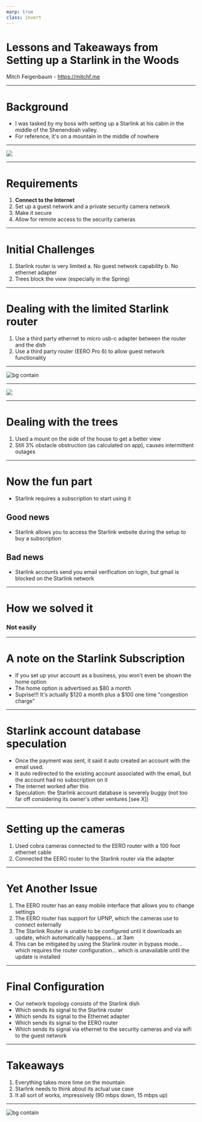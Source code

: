 ```yaml
---
marp: true
class: invert
---
```


# Lessons and Takeaways from Setting up a Starlink in the Woods


Mitch Feigenbaum - <https://mitchf.me>

---

# Background

- I was tasked by my boss with setting up a Starlink at his cabin in the middle of the Shenendoah valley.
- For reference, it's on a mountain in the middle of nowhere

---

![](woods.jpg)

---

# Requirements

1. **Connect to the Internet**
2. Set up a guest network and a private security camera network
3. Make it secure
4. Allow for remote access to the security cameras

---

# Initial Challenges

1. Starlink router is very limited
	a. No guest network capability
	b. No ethernet adapter
2. Trees block the view (especially in the Spring)

---

# Dealing with the limited Starlink router

1. Use a third party ethernet to micro usb-c adapter between the router and the dish
2. Use a third party router (EERO Pro 6) to allow guest network functionality

---

![bg contain](starlink_eth.jpg)

---

![](eero.jpg)

---

# Dealing with the trees

1. Used a mount on the side of the house to get a better view
2. Still 3% obstacle obstruction (as calculated on app), causes intermittent outages

---

# Now the fun part

- Starlink requires a subscription to start using it

## Good news

- Starlink allows you to access the Starlink website during the setup to buy a subscription

## Bad news

- Starlink accounts send you email verification on login, but gmail is blocked on the Starlink network

---

# How we solved it

### Not easily

---

# A note on the Starlink Subscription

- If you set up your account as a business, you won't even be shown the home option
- The home option is advertised as $80 a month
- Suprise!!! It's actually $120 a month plus a $100 one time "congestion charge"

---

# Starlink account database speculation

- Once the payment was sent, it said it auto created an account with the email used.
- It auto redirected to the existing account associated with the email, but the account had no subscription on it
- The internet worked after this
- Speculation: the Starlink account database is severely buggy (not too far off considering its owner's other ventures [see X])

---

# Setting up the cameras

1. Used cobra cameras connected to the EERO router with a 100 foot ethernet cable
2. Connected the EERO router to the Starlink router via the adapter

---

# Yet Another Issue

1. The EERO router has an easy mobile interface that allows you to change settings
2. The EERO router has support for UPNP, which the cameras use to connect externally
3. The Starlink Router is unable to be configured until it downloads an update, which automatically happpens... at 3am
4. This can be mitigated by using the Starlink router in bypass mode... which requires the router configuration... which is unavailable until the update is installed

---

# Final Configuration

- Our network topology consists of the Starlink dish
- Which sends its signal to the Starlink router
- Which sends its signal to the Ethernet adapter
- Which sends its signal to the EERO router
- Which sends its signal via ethernet to the security cameras and via wifi to the guest network

---

# Takeaways

1. Everything takes more time on the mountain
2. Starlink needs to think about its actual use case
3. It all sort of works, impressively (90 mbps down, 15 mbps up)

---

![bg contain](speedtest.png)
